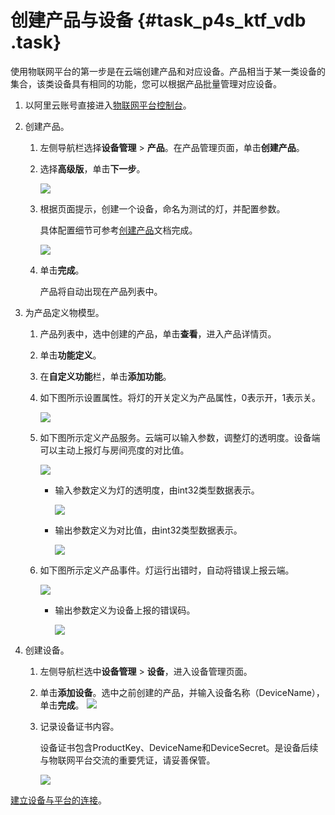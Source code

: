 # 创建产品与设备 {#task_p4s_ktf_vdb .task}

使用物联网平台的第一步是在云端创建产品和对应设备。产品相当于某一类设备的集合，该类设备具有相同的功能，您可以根据产品批量管理对应设备。

1.  以阿里云账号直接进入[物联网平台控制台](http://iot.console.aliyun.com/)。 
2.  创建产品。 
    1.  左侧导航栏选择**设备管理** \> **产品**。在产品管理页面，单击**创建产品**。 
    2.  选择**高级版**，单击**下一步**。 

        ![](http://static-aliyun-doc.oss-cn-hangzhou.aliyuncs.com/assets/img/12786/155107457732081_zh-CN.png)

    3.  根据页面提示，创建一个设备，命名为测试的灯，并配置参数。 

        具体配置细节可参考[创建产品](../../../../../intl.zh-CN/用户指南/产品与设备/创建产品(高级版).md#)文档完成。

        ![](http://static-aliyun-doc.oss-cn-hangzhou.aliyuncs.com/assets/img/12786/15510745771955_zh-CN.png)

    4.  单击**完成**。 

        产品将自动出现在产品列表中。

3.  为产品定义物模型。 
    1.  产品列表中，选中创建的产品，单击**查看**，进入产品详情页。 
    2.  单击**功能定义**。 
    3.  在**自定义功能**栏，单击**添加功能**。 
    4.  如下图所示设置属性。将灯的开关定义为产品属性，0表示开，1表示关。 

        ![](http://static-aliyun-doc.oss-cn-hangzhou.aliyuncs.com/assets/img/12786/155107457733073_zh-CN.png)

    5.  如下图所示定义产品服务。云端可以输入参数，调整灯的透明度。设备端可以主动上报灯与房间亮度的对比值。 

        ![](http://static-aliyun-doc.oss-cn-hangzhou.aliyuncs.com/assets/img/12786/155107457733075_zh-CN.png)

        -   输入参数定义为灯的透明度，由int32类型数据表示。

            ![](http://static-aliyun-doc.oss-cn-hangzhou.aliyuncs.com/assets/img/12786/155107457733078_zh-CN.png)

        -   输出参数定义为对比值，由int32类型数据表示。

            ![](http://static-aliyun-doc.oss-cn-hangzhou.aliyuncs.com/assets/img/12786/155107457733079_zh-CN.png)

    6.  如下图所示定义产品事件。灯运行出错时，自动将错误上报云端。 

        ![](http://static-aliyun-doc.oss-cn-hangzhou.aliyuncs.com/assets/img/12786/155107457733077_zh-CN.png)

        -   输出参数定义为设备上报的错误码。

            ![](http://static-aliyun-doc.oss-cn-hangzhou.aliyuncs.com/assets/img/12786/155107457833080_zh-CN.png)

4.  创建设备。 
    1.  左侧导航栏选中**设备管理** \> **设备**，进入设备管理页面。 
    2.  单击**添加设备**。选中之前创建的产品，并输入设备名称（DeviceName），单击**完成**。 ![](http://static-aliyun-doc.oss-cn-hangzhou.aliyuncs.com/assets/img/12786/155107457833082_zh-CN.png) 
    3.  记录设备证书内容。 

        设备证书包含ProductKey、DeviceName和DeviceSecret。是设备后续与物联网平台交流的重要凭证，请妥善保管。

        ![](http://static-aliyun-doc.oss-cn-hangzhou.aliyuncs.com/assets/img/12786/155107457833085_zh-CN.png)


[建立设备与平台的连接](intl.zh-CN/快速入门/建立设备与平台的连接.md#)。

